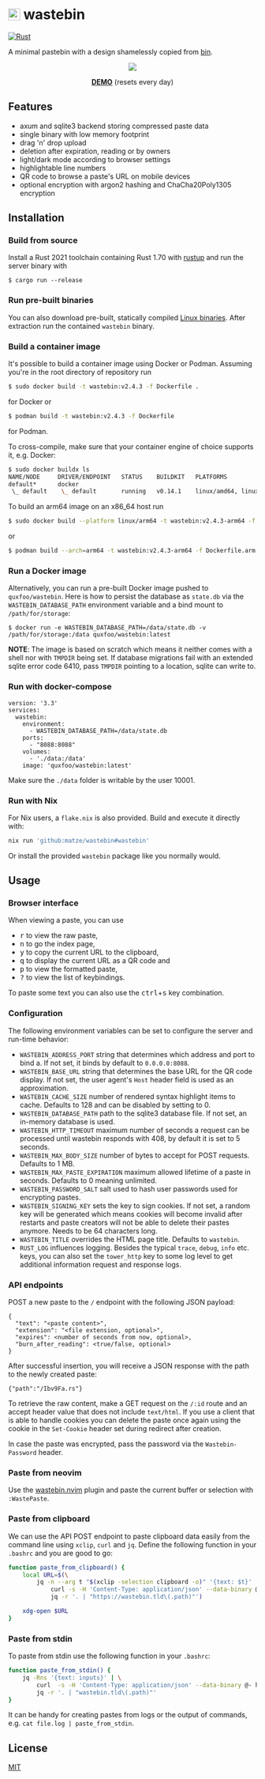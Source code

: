 # <img width="24px" height="24px" style="position: relative; top: 2px;" src="assets/favicon.png"/> wastebin

[![Rust](https://github.com/matze/wastebin/actions/workflows/rust.yml/badge.svg)](https://github.com/matze/wastebin/actions/workflows/rust.yml)

A minimal pastebin with a design shamelessly copied from
[bin](https://github.com/WantGuns/bin).

<p align="center"><img src="https://raw.githubusercontent.com/matze/wastebin/master/assets/screenshot.webp"></p>

<p align="center"><strong><a href="https://bin.bloerg.net">DEMO</a></strong> (resets every day)</p>


## Features

* axum and sqlite3 backend storing compressed paste data
* single binary with low memory footprint
* drag 'n' drop upload
* deletion after expiration, reading or by owners
* light/dark mode according to browser settings
* highlightable line numbers
* QR code to browse a paste's URL on mobile devices
* optional encryption with argon2 hashing and ChaCha20Poly1305 encryption


## Installation

### Build from source

Install a Rust 2021 toolchain containing Rust 1.70 with
[rustup](https://rustup.rs) and run the server binary with

    $ cargo run --release


### Run pre-built binaries

You can also download pre-built, statically compiled [Linux
binaries](https://github.com/matze/wastebin/releases). After extraction run the
contained `wastebin` binary.

### Build a container image

It's possible to build a container image using Docker or Podman. Assuming you're in the root directory of repository run
```bash
$ sudo docker build -t wastebin:v2.4.3 -f Dockerfile .
```
for Docker or
```bash
$ podman build -t wastebin:v2.4.3 -f Dockerfile
```
for Podman.

To cross-compile, make sure that your container engine of choice supports it,
e.g. Docker:

```bash
$ sudo docker buildx ls
NAME/NODE     DRIVER/ENDPOINT   STATUS    BUILDKIT   PLATFORMS
default*      docker
 \_ default    \_ default       running   v0.14.1    linux/amd64, linux/amd64/v2, linux/386, linux/arm64, linux/riscv64, linux/ppc64, linux/ppc64le, linux/s390x, linux/mips64le, linux/mips64, linux/loong64, linux/arm/v7, linux/arm/v6
```

To build an arm64 image on an x86_64 host run
```bash
$ sudo docker build --platform linux/arm64 -t wastebin:v2.4.3-arm64 -f Dockerfile.arm .
```
or
```bash
$ podman build --arch=arm64 -t wastebin:v2.4.3-arm64 -f Dockerfile.arm
```

### Run a Docker image

Alternatively, you can run a pre-built Docker image pushed to `quxfoo/wastebin`.
Here is how to persist the database as `state.db` via the
`WASTEBIN_DATABASE_PATH` environment variable and a bind mount to
`/path/for/storage`:

    $ docker run -e WASTEBIN_DATABASE_PATH=/data/state.db -v /path/for/storage:/data quxfoo/wastebin:latest

**NOTE**: The image is based on scratch which means it neither comes with a
shell nor with `TMPDIR` being set. If database migrations fail with an extended
sqlite error code 6410, pass `TMPDIR` pointing to a location, sqlite can write
to.


### Run with docker-compose
```
version: '3.3'
services:
  wastebin:
    environment:
      - WASTEBIN_DATABASE_PATH=/data/state.db
    ports:
      - "8088:8088"
    volumes:
      - './data:/data'
    image: 'quxfoo/wastebin:latest'
```
Make sure the `./data` folder is writable by the user 10001.


### Run with Nix

For Nix users, a `flake.nix` is also provided. Build and execute it directly
with:

```bash
nix run 'github:matze/wastebin#wastebin'
```

Or install the provided `wastebin` package like you normally would.


## Usage

### Browser interface

When viewing a paste, you can use

* <kbd>r</kbd> to view the raw paste,
* <kbd>n</kbd> to go the index page,
* <kbd>y</kbd> to copy the current URL to the clipboard,
* <kbd>q</kbd> to display the current URL as a QR code and
* <kbd>p</kbd> to view the formatted paste,
* <kbd>?</kbd> to view the list of keybindings.

To paste some text you can also use the <kbd>ctrl</kbd>+<kbd>s</kbd> key
combination.


### Configuration

The following environment variables can be set to configure the server and
run-time behavior:

* `WASTEBIN_ADDRESS_PORT` string that determines which address and port to bind
  a. If not set, it binds by default to `0.0.0.0:8088`.
* `WASTEBIN_BASE_URL` string that determines the base URL for the QR code
  display. If not set, the user agent's `Host` header field is used as an
  approximation.
* `WASTEBIN_CACHE_SIZE` number of rendered syntax highlight items to cache.
  Defaults to 128 and can be disabled by setting to 0.
* `WASTEBIN_DATABASE_PATH` path to the sqlite3 database file. If not set, an
  in-memory database is used.
* `WASTEBIN_HTTP_TIMEOUT` maximum number of seconds a request can be processed
  until wastebin responds with 408, by default it is set to 5 seconds.
* `WASTEBIN_MAX_BODY_SIZE` number of bytes to accept for POST requests. Defaults
  to 1 MB.
* `WASTEBIN_MAX_PASTE_EXPIRATION` maximum allowed lifetime of a paste in
  seconds. Defaults to 0 meaning unlimited.
* `WASTEBIN_PASSWORD_SALT` salt used to hash user passwords used for encrypting
  pastes.
* `WASTEBIN_SIGNING_KEY` sets the key to sign cookies. If not set, a random key
  will be generated which means cookies will become invalid after restarts and
  paste creators will not be able to delete their pastes anymore. Needs to be 64 characters long.
* `WASTEBIN_TITLE` overrides the HTML page title. Defaults to `wastebin`.
* `RUST_LOG` influences logging. Besides the typical `trace`, `debug`, `info`
  etc. keys, you can also set the `tower_http` key to some log level to get
  additional information request and response logs.


### API endpoints

POST a new paste to the `/` endpoint with the following JSON payload:

```
{
  "text": "<paste content>",
  "extension": "<file extension, optional>",
  "expires": <number of seconds from now, optional>,
  "burn_after_reading": <true/false, optional>
}
```

After successful insertion, you will receive a JSON response with the path to
the newly created paste:

```
{"path":"/Ibv9Fa.rs"}
```

To retrieve the raw content, make a GET request on the `/:id` route and an
accept header value that does not include `text/html`. If you use a client that
is able to handle cookies you can delete the paste once again using the cookie
in the `Set-Cookie` header set during redirect after creation.

In case the paste was encrypted, pass the password via the `Wastebin-Password`
header.


### Paste from neovim

Use the [wastebin.nvim](https://github.com/matze/wastebin.nvim) plugin and paste
the current buffer or selection with `:WastePaste`.


### Paste from clipboard

We can use the API POST endpoint to paste clipboard data easily from the command
line using `xclip`, `curl` and `jq`. Define the following function in your
`.bashrc` and you are good to go:

```bash
function paste_from_clipboard() {
    local URL=$(\
        jq -n --arg t "$(xclip -selection clipboard -o)" '{text: $t}' | \
            curl -s -H 'Content-Type: application/json' --data-binary @- https://wastebin.tld | \
            jq -r '. | "https://wastebin.tld\(.path)"')

    xdg-open $URL
}
```

### Paste from stdin

To paste from stdin use the following function in your `.bashrc`:

```bash
function paste_from_stdin() {
    jq -Rns '{text: inputs}' | \
        curl  -s -H 'Content-Type: application/json' --data-binary @- https://wastebin.tld | \
        jq -r '. | "wastebin.tld\(.path)"'
}
```

It can be handy for creating pastes from logs or the output of commands, e.g.
`cat file.log | paste_from_stdin`.


## License

[MIT](./LICENSE)

